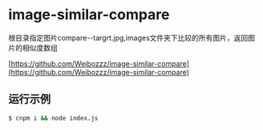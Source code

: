 

# image-similar-compare
根目录指定图片compare--targrt.jpg,images文件夹下比较的所有图片，返回图片的相似度数组

[https://github.com/Weibozzz/image-similar-compare](https://github.com/Weibozzz/image-similar-compare)
## 运行示例

```bash
$ cnpm i && node index.js
```

